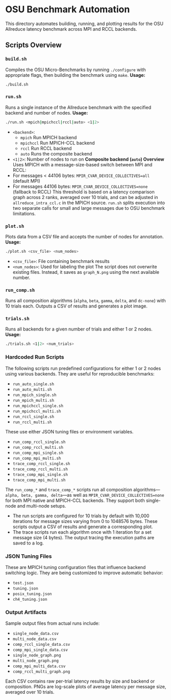 # OSU Benchmark Automation

This directory automates building, running, and plotting results for the OSU Allreduce latency benchmark across MPI and RCCL backends.

## Scripts Overview
### `build.sh`
Compiles the OSU Micro-Benchmarks by running `./configure` with appropriate flags, then building the benchmark using `make`.
**Usage:**
```bash
./build.sh
```
### `run.sh`
Runs a single instance of the Allreduce benchmark with the specified backend and number of nodes.
**Usage:**
```bash
./run.sh <mpich|mpichccl|rccl|auto> <1|2>
```
- `<backend>`:
  - `mpich`  Run MPICH backend
  - `mpichccl`  Run MPICH-CCL backend
  - `rccl`  Run RCCL backend
  - `auto`  Runs the composite backend
- `<1|2>`: Number of nodes to run on
**Composite backend (`auto`) Overview**
Uses MPICH with a message-size-based switch between MPI and RCCL:
- For messages < 44106 bytes: `MPIR_CVAR_DEVICE_COLLECTIVES=all` (default MPI)
- For messages  44106 bytes: `MPIR_CVAR_DEVICE_COLLECTIVES=none` (fallback to RCCL)
This threshold is based on a latency comparison graph across 2 ranks, averaged over 10 trials, and can be adjusted in `allreduce_intra_ccl.c` in the MPICH source. `run.sh` splits execution into two separate calls for small and large messages due to OSU benchmark limitations.

### `plot.sh`
Plots data from a CSV file and accepts the number of nodes for annotation.
**Usage:**
```bash
./plot.sh <csv_file> <num_nodes>
```
- `<csv_file>`: File containing benchmark results
- `<num_nodes>`: Used for labeling the plot
The script does not overwrite existing files. Instead, it saves as `graph_N.png` using the next available number.

### `run_comp.sh`
Runs all composition algorithms (`alpha`, `beta`, `gamma`, `delta`, and `dc-none`) with 10 trials each. Outputs a CSV of results and generates a plot image.

### `trials.sh`
Runs all backends for a given number of trials and either 1 or 2 nodes.
**Usage:**
```bash
./trials.sh <1|2> <num_trials>
```

### Hardcoded Run Scripts
The following scripts run predefined configurations for either 1 or 2 nodes using various backends. They are useful for reproducible benchmarks:
- `run_auto_single.sh`
- `run_auto_multi.sh`
- `run_mpich_single.sh`
- `run_mpich_multi.sh`
- `run_mpichccl_single.sh`
- `run_mpichccl_multi.sh`
- `run_rccl_single.sh`
- `run_rccl_multi.sh`

These use either JSON tuning files or environment variables.

-	`run_comp_rccl_single.sh`
- `run_comp_rccl_multi.sh`
- `run_comp_mpi_single.sh`
- `run_comp_mpi_multi.sh`
-	`trace_comp_rccl_single.sh`
- `trace_comp_rccl_multi.sh`
- `trace_comp_mpi_single.sh`
- `trace_comp_mpi_multi.sh`

The `run_comp_*` and `trace_comp_*` scripts run all composition algorithms—`alpha, beta, gamma, delta`—as well as `MPIR_CVAR_DEVICE_COLLECTIVES=none` for both MPI native and MPICH-CCL backends. They support both single-node and multi-node setups. 
- The run scripts are configured for 10 trials by default with 10,000 iterations for message sizes varying from 0 to 1048576 bytes. These scripts output a CSV of results and generate a corresponding plot.
- The trace scripts run each algorithm once with 1 iteration for a set message size (4 bytes). The output tracing the execution paths are saved to a log.

### JSON Tuning Files
These are MPICH tuning configuration files that influence backend switching logic. They are being customized to improve automatic behavior:
- `test.json`
- `tuning.json`
- `posix_tuning.json`
- `ch4_tuning.json`

### Output Artifacts
Sample output files from actual runs include:
- `single_node_data.csv`
- `multi_node_data.csv`
- `comp_rccl_single_data.csv`
- `comp_mpi_single_data.csv`
- `single_node_graph.png`
- `multi_node_graph.png`
- `comp_mpi_multi_data.csv`
- `comp_rccl_multi_graph.png`

Each CSV contains raw per-trial latency results by size and backend or composition. PNGs are log-scale plots of average latency per message size, averaged over 10 trials.
